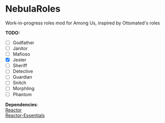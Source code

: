 # NebulaRoles
Work-in-progress roles mod for Among Us, inspired by Ottomated's roles

**TODO:**
- [ ] Godfather
- [ ] Janitor
- [ ] Mafioso
- [x] Jester
- [ ] Sheriff
- [ ] Detective
- [ ] Guardian
- [ ] Snitch
- [ ] Morphling
- [ ] Phantom

**Dependencies**: \
[Reactor](https://github.com/NuclearPowered/Reactor/actions) \
[Reactor-Essentials](https://github.com/DorCoMaNdO/Reactor-Essentials/releases)
